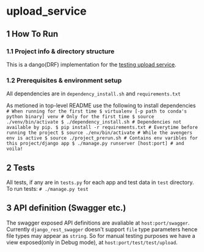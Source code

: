 # upload_service

## 1 How To Run

### 1.1 Project info & directory structure

This is a dango(DRF) implementation for the [testing upload service](). 

### 1.2 Prerequisites & environment setup

All dependencies are in ```dependency_install.sh``` and ```requirements.txt```

As metioned in top-level README use the following to install dependencies
    ```
    # When running for the first time
    $ virtualenv [-p path to conda's python binary] venv # Only for the first time
    $ source ./venv/bin/activate
    $ ./dependency_install.sh # Dependencies not available by pip.
    $ pip install -r requirements.txt
    # Everytime before running the project
    $ source ./env/bin/activate # While the avengers env is active
    $ source ./project_prerun.sh # Contains env varibles for this project/django app
    $ ./manage.py runserver [host:port] # and voila!
    ```
## 2 Tests

All tests, if any are in ```tests.py``` for each app and test data in ```test``` directory. To run tests:
    ```
    # ./manage.py test
    ```
## 3 API definition (Swagger etc.)

The swagger exposed API definitions are avaliable at ```host:port/swagger```. Currently ```django_rest_swagger``` doesn't support ```file``` type parameters hence file types may appear as ```string```. So for manual testing purposes we have a view exposed(only in Debug mode), at ```host:port/test/test/upload```.